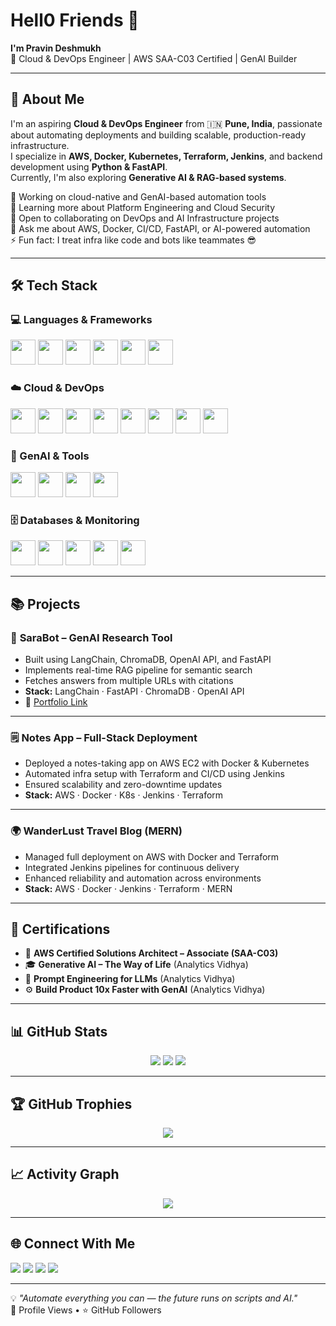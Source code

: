 # Hell0 Friends 👋  
**I'm Pravin Deshmukh**  
🚀 Cloud & DevOps Engineer | AWS SAA-C03 Certified | GenAI Builder  

---

## 🚀 About Me
I'm an aspiring **Cloud & DevOps Engineer** from 🇮🇳 **Pune, India**, passionate about automating deployments and building scalable, production-ready infrastructure.  
I specialize in **AWS, Docker, Kubernetes, Terraform, Jenkins**, and backend development using **Python & FastAPI**.  
Currently, I'm also exploring **Generative AI & RAG-based systems**.

🔭 Working on cloud-native and GenAI-based automation tools  
🌱 Learning more about Platform Engineering and Cloud Security  
👯 Open to collaborating on DevOps and AI Infrastructure projects  
💬 Ask me about AWS, Docker, CI/CD, FastAPI, or AI-powered automation  
⚡ Fun fact: I treat infra like code and bots like teammates 😎  

---

## 🛠️ Tech Stack

### 💻 Languages & Frameworks  
<p align="left">
  <img src="https://cdn.jsdelivr.net/gh/devicons/devicon/icons/python/python-original.svg" width="40" height="40" />
  <img src="https://cdn.jsdelivr.net/gh/devicons/devicon/icons/fastapi/fastapi-original.svg" width="40" height="40" />
  <img src="https://cdn.jsdelivr.net/gh/devicons/devicon/icons/javascript/javascript-original.svg" width="40" height="40" />
  <img src="https://cdn.jsdelivr.net/gh/devicons/devicon/icons/html5/html5-original.svg" width="40" height="40" />
  <img src="https://cdn.jsdelivr.net/gh/devicons/devicon/icons/css3/css3-original.svg" width="40" height="40" />
  <img src="https://cdn.jsdelivr.net/gh/devicons/devicon/icons/bash/bash-original.svg" width="40" height="40" />
</p>

### ☁️ Cloud & DevOps  
<p align="left">
  <img src="https://cdn.jsdelivr.net/gh/devicons/devicon/icons/amazonwebservices/amazonwebservices-original.svg" width="40" height="40" />
  <img src="https://cdn.jsdelivr.net/gh/devicons/devicon/icons/docker/docker-original.svg" width="40" height="40" />
  <img src="https://cdn.jsdelivr.net/gh/devicons/devicon/icons/kubernetes/kubernetes-plain.svg" width="40" height="40" />
  <img src="https://cdn.jsdelivr.net/gh/devicons/devicon/icons/terraform/terraform-original.svg" width="40" height="40" />
  <img src="https://cdn.jsdelivr.net/gh/devicons/devicon/icons/jenkins/jenkins-original.svg" width="40" height="40" />
  <img src="https://cdn.jsdelivr.net/gh/devicons/devicon/icons/ansible/ansible-original.svg" width="40" height="40" />
  <img src="https://cdn.jsdelivr.net/gh/devicons/devicon/icons/github/github-original.svg" width="40" height="40" />
  <img src="https://cdn.jsdelivr.net/gh/devicons/devicon/icons/gitlab/gitlab-original.svg" width="40" height="40" />
</p>

### 🧠 GenAI & Tools  
<p align="left">
  <img src="https://raw.githubusercontent.com/simple-icons/simple-icons/develop/icons/openai.svg" width="40" height="40" />
  <img src="https://cdn.jsdelivr.net/gh/devicons/devicon/icons/vscode/vscode-original.svg" width="40" height="40" />
  <img src="https://cdn.jsdelivr.net/gh/devicons/devicon/icons/linux/linux-original.svg" width="40" height="40" />
  <img src="https://cdn.jsdelivr.net/gh/devicons/devicon/icons/git/git-original.svg" width="40" height="40" />
</p>

### 🗄️ Databases & Monitoring  
<p align="left">
  <img src="https://cdn.jsdelivr.net/gh/devicons/devicon/icons/mysql/mysql-original.svg" width="40" height="40" />
  <img src="https://cdn.jsdelivr.net/gh/devicons/devicon/icons/postgresql/postgresql-original.svg" width="40" height="40" />
  <img src="https://cdn.jsdelivr.net/gh/devicons/devicon/icons/mongodb/mongodb-original.svg" width="40" height="40" />
  <img src="https://cdn.jsdelivr.net/gh/devicons/devicon/icons/prometheus/prometheus-original.svg" width="40" height="40" />
  <img src="https://cdn.jsdelivr.net/gh/devicons/devicon/icons/grafana/grafana-original.svg" width="40" height="40" />
</p>

---

## 📚 Projects

### 🧩 **SaraBot – GenAI Research Tool**
- Built using LangChain, ChromaDB, OpenAI API, and FastAPI  
- Implements real-time RAG pipeline for semantic search  
- Fetches answers from multiple URLs with citations  
- **Stack:** LangChain · FastAPI · ChromaDB · OpenAI API  
- 🔗 [Portfolio Link](https://pravindeshmukh8702.github.io/portfolio)

---

### 🗒️ **Notes App – Full-Stack Deployment**
- Deployed a notes-taking app on AWS EC2 with Docker & Kubernetes  
- Automated infra setup with Terraform and CI/CD using Jenkins  
- Ensured scalability and zero-downtime updates  
- **Stack:** AWS · Docker · K8s · Jenkins · Terraform

---

### 🌍 **WanderLust Travel Blog (MERN)**
- Managed full deployment on AWS with Docker and Terraform  
- Integrated Jenkins pipelines for continuous delivery  
- Enhanced reliability and automation across environments  
- **Stack:** AWS · Docker · Jenkins · Terraform · MERN

---

## 🏅 Certifications
- 🥇 **AWS Certified Solutions Architect – Associate (SAA-C03)**  
- 🎓 **Generative AI – The Way of Life** (Analytics Vidhya)  
- 🧠 **Prompt Engineering for LLMs** (Analytics Vidhya)  
- ⚙️ **Build Product 10x Faster with GenAI** (Analytics Vidhya)

---

## 📊 GitHub Stats
<p align="center">
  <img src="https://github-readme-stats.vercel.app/api?username=pravindeshmukh8702&show_icons=true&theme=tokyonight" />
  <img src="https://github-readme-streak-stats.herokuapp.com/?user=pravindeshmukh8702&theme=tokyonight" />
  <img src="https://github-readme-stats.vercel.app/api/top-langs/?username=pravindeshmukh8702&layout=compact&theme=tokyonight" />
</p>

---

## 🏆 GitHub Trophies
<p align="center">
  <img src="https://github-profile-trophy.vercel.app/?username=pravindeshmukh8702&theme=tokyonight&margin-w=10" />
</p>

---

## 📈 Activity Graph
<p align="center">
  <img src="https://github-readme-activity-graph.vercel.app/graph?username=pravindeshmukh8702&theme=react-dark&hide_border=true" />
</p>

---

## 🌐 Connect With Me
<p align="left">
  <a href="https://pravindeshmukh8702.github.io/portfolio"><img src="https://img.shields.io/badge/Portfolio-%230077B5.svg?&style=for-the-badge&logo=internet-explorer&logoColor=white" /></a>
  <a href="https://www.linkedin.com/in/pravindeshmukh8702/"><img src="https://img.shields.io/badge/LinkedIn-%230077B5.svg?&style=for-the-badge&logo=linkedin&logoColor=white" /></a>
  <a href="mailto:pravindeshmukh8702@gmail.com"><img src="https://img.shields.io/badge/Email-D14836?style=for-the-badge&logo=gmail&logoColor=white" /></a>
  <a href="https://github.com/pravindeshmukh8702"><img src="https://img.shields.io/badge/GitHub-181717?style=for-the-badge&logo=github&logoColor=white" /></a>
</p>

---

💡 *"Automate everything you can — the future runs on scripts and AI."*  
👀 Profile Views • ⭐ GitHub Followers
